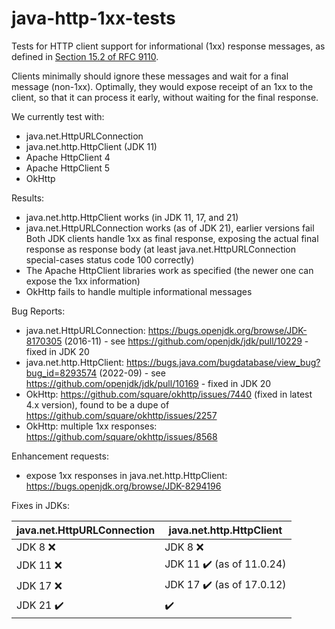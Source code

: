 # java-http-1xx-tests
Tests for HTTP client support for informational (1xx) response messages, as defined in [Section 15.2 of RFC 9110](https://www.rfc-editor.org/rfc/rfc9110.html#name-informational-1xx).

Clients minimally should ignore these messages and wait for a final message (non-1xx). Optimally, they would expose receipt of an 1xx to the client, so that it can process it early, without waiting for the final response.

We currently test with:

- java.net.HttpURLConnection
- java.net.http.HttpClient (JDK 11)
- Apache HttpClient 4
- Apache HttpClient 5
- OkHttp

Results:

- java.net.http.HttpClient works (in JDK 11, 17, and 21)
- java.net.HttpURLConnection works (as of JDK 21), earlier versions fail
Both JDK clients handle 1xx as final response, exposing the actual final response as response body (at least java.net.HttpURLConnection special-cases status code 100 correctly)
- The Apache HttpClient libraries work as specified (the newer one can expose the 1xx information)
- OkHttp fails to handle multiple informational messages

Bug Reports:

- java.net.HttpURLConnection: https://bugs.openjdk.org/browse/JDK-8170305 (2016-11) - see https://github.com/openjdk/jdk/pull/10229 - fixed in JDK 20
- java.net.http.HttpClient: https://bugs.java.com/bugdatabase/view_bug?bug_id=8293574 (2022-09) - see https://github.com/openjdk/jdk/pull/10169 - fixed in JDK 20
- OkHttp: https://github.com/square/okhttp/issues/7440 (fixed in latest 4.x version), found to be a dupe of https://github.com/square/okhttp/issues/2257
- OkHttp: multiple 1xx responses: https://github.com/square/okhttp/issues/8568

Enhancement requests:

- expose 1xx responses in java.net.http.HttpClient: https://bugs.openjdk.org/browse/JDK-8294196

Fixes in JDKs:

| java.net.HttpURLConnection | java.net.http.HttpClient |
| ------------- | ------------- |
| JDK 8 :x:     | JDK 8 :x:   |
| JDK 11 :x:    | JDK 11 :heavy_check_mark: (as of 11.0.24)  |
| JDK 17 :x:    | JDK 17 :heavy_check_mark: (as of 17.0.12) |
| JDK 21 :heavy_check_mark: | :heavy_check_mark: |
